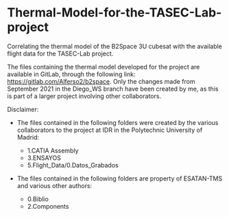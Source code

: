 # Thermal-Model-for-the-TASEC-Lab-project
 Correlating the thermal model of the B2Space 3U cubesat with the available flight data for the TASEC-Lab project.
 
 The files containing the thermal model developed for the project are available in GitLab, through the following link: https://gitlab.com/Alferso2/b2space. Only the changes made from September 2021 in the Diego_WS branch have been created by me, as this is part of a larger project involving other collaborators.

Disclaimer:

- The files contained in the following folders were created by the various collaborators to the project at IDR in the Polytechnic University of Madrid:
  - 1.CATIA Assembly
  - 3.ENSAYOS
  - 5.Flight_Data/0.Datos_Grabados 

- The files contained in the following folders are property of ESATAN-TMS and various other authors:
  - 0.Biblio
  - 2.Components

  
